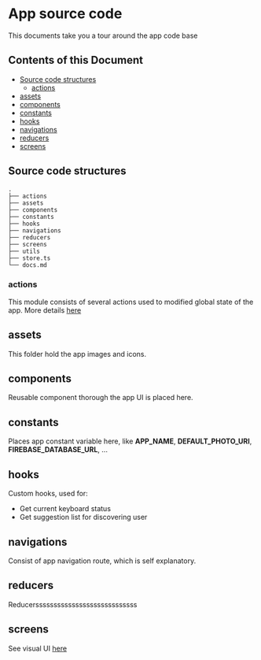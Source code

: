 # App source code <!-- omit in toc -->
This documents take you a tour around the app code base

## Contents of this Document <!-- omit in toc -->

- [Source code structures](#source-code-structures)
  - [actions](#actions)
- [assets](#assets)
- [components](#components)
- [constants](#constants)
- [hooks](#hooks)
- [navigations](#navigations)
- [reducers](#reducers)
- [screens](#screens)

## Source code structures

    .
    ├── actions
    ├── assets
    ├── components
    ├── constants
    ├── hooks
    ├── navigations
    ├── reducers
    ├── screens
    ├── utils
    ├── store.ts
    └── docs.md

### actions
This module consists of several actions used to modified global state of the app. More details [here](./actions/README.md)

## assets
This folder hold the app images and icons.

## components
Reusable component thorough the app UI is placed here.

## constants
Places app constant variable here, like **APP_NAME**, **DEFAULT_PHOTO_URI**, **FIREBASE_DATABASE_URL**, ...

## hooks
Custom hooks, used for:
- Get current keyboard status
- Get suggestion list for discovering user

## navigations
Consist of app navigation route, which is self explanatory.

## reducers
Reducerssssssssssssssssssssssssssss

## screens
See visual UI [here](./screens/README.md)


